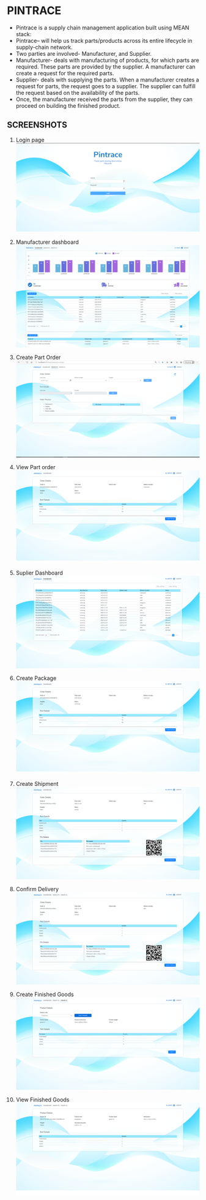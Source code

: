 # PINTRACE

* Pintrace is a supply chain management application built using MEAN stack:
* Pintrace– will help us track parts/products across its entire lifecycle in supply-chain
network.
* Two parties are involved- Manufacturer, and Supplier.
* Manufacturer- deals with manufacturing of products, for which parts are required.
These parts are provided by the supplier. A manufacturer can create a request for the
required parts.
* Supplier- deals with supplying the parts. When a manufacturer creates a request for
parts, the request goes to a supplier. The supplier can fulfill the request based on the
availability of the parts.
* Once, the manufacturer received the parts from the supplier, they can proceed on
building the finished product.

## SCREENSHOTS
1. Login page
![1. Login page](screenshots/1%20Login.PNG)

2. Manufacturer dashboard
![2. Manufacturer dashboard](screenshots/2%20Manufacturer%20dashboard.PNG)

3. Create Part Order
![3. Create Part Order](screenshots/3%20Create%20Part%20Order.png)

4. View Part order
![4. View Part order](screenshots/4%20View%20Part%20order.png)

5. Suplier Dashboard
![5. Suplier Dashboard](screenshots/5%20Suplier%20Dashboard.png)

6. Create Package
![6. Create Package](screenshots/6%20Create%20Package.png)

7. Create Shipment
![7. Create Shipment](screenshots/7%20Create%20Shipment.png)

8. Confirm Delivery
![8. Confirm Delivery](screenshots/8%20Confirm%20Delivery.png)

9. Create Finished Goods
![9. Create Finished Goods](screenshots/9%20Create%20Finished%20Goods.png)

10. View Finished Goods
![10. View Finished Goods](screenshots/10%20View%20Finished%20Goods.png)
